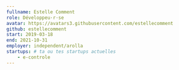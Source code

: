 ```yaml
---
fullname: Estelle Comment
role: Développeu·r·se
avatar: https://avatars3.githubusercontent.com/estellecomment
github: estellecomment
start: 2019-03-18
end: 2021-10-31
employer: independent/arolla
startups: # ta ou tes startups actuelles
    - e-controle
---
```

